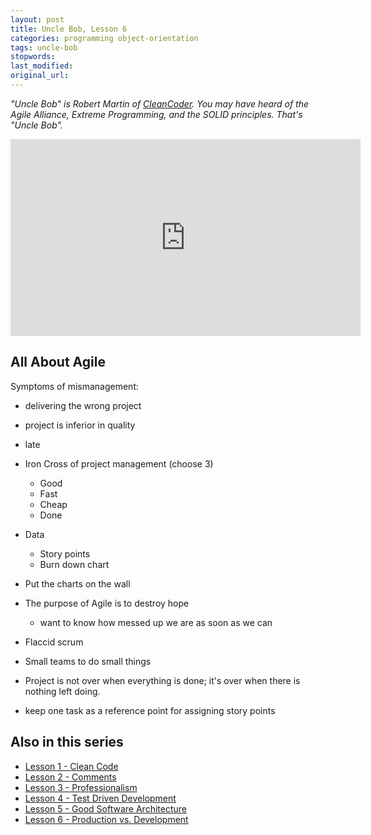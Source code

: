 ```yaml
---
layout: post
title: Uncle Bob, Lesson 6
categories: programming object-orientation
tags: uncle-bob
stopwords:
last_modified:
original_url:
---
```


*"Uncle Bob" is Robert Martin of [CleanCoder](http://cleancoder.com/products). You
may have heard of the Agile Alliance, Extreme Programming, and the SOLID
principles. That's "Uncle Bob".*

<!--more-->

<div class="youtube">
<iframe width="560" height="315" src="https://www.youtube.com/embed/l-gF0vDhJVI" frameborder="0" allow="accelerometer; autoplay; clipboard-write; encrypted-media; gyroscope; picture-in-picture" allowfullscreen></iframe>
</div>

## All About Agile

Symptoms of mismanagement:

* delivering the wrong project
* project is inferior in quality
* late
* Iron Cross of project management (choose 3)
    * Good
    * Fast
    * Cheap
    * Done

* Data
    * Story points
    * Burn down chart
* Put the charts on the wall

* The purpose of Agile is to destroy hope
    * want to know how messed up we are as soon as we can

* Flaccid scrum

* Small teams to do small things

* Project is not over when everything is done; it's over when there is nothing left doing.

* keep one task as a reference point for assigning story points


## Also in this series

* [Lesson 1 - Clean Code](/uncle-bob-lesson-1/)
* [Lesson 2 - Comments](/uncle-bob-lesson-2/)
* [Lesson 3 - Professionalism](/uncle-bob-lesson-3/)
* [Lesson 4 - Test Driven Development](/uncle-bob-lesson-4/)
* [Lesson 5 - Good Software Architecture](/uncle-bob-lesson-5/)
* [Lesson 6 - Production vs. Development](/uncle-bob-lesson-6/)

